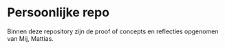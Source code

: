 # Persoonlijke repo

Binnen deze repository zijn de proof of concepts en reflecties opgenomen van Mij, Mattias.
